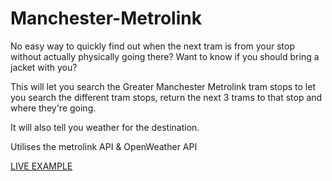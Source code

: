 # Manchester-Metrolink

No easy way to quickly find out when the next tram is from your stop without actually physically going there?
Want to know if you should bring a jacket with you?

This will let you search the Greater Manchester Metrolink tram stops to let you search the different tram stops, return the next 3 trams to that stop and where they're going.

It will also tell you weather for the destination.

Utilises the metrolink API & OpenWeather API

[LIVE EXAMPLE](http://whenisthenexttram.atwebpages.com/weather.html)
